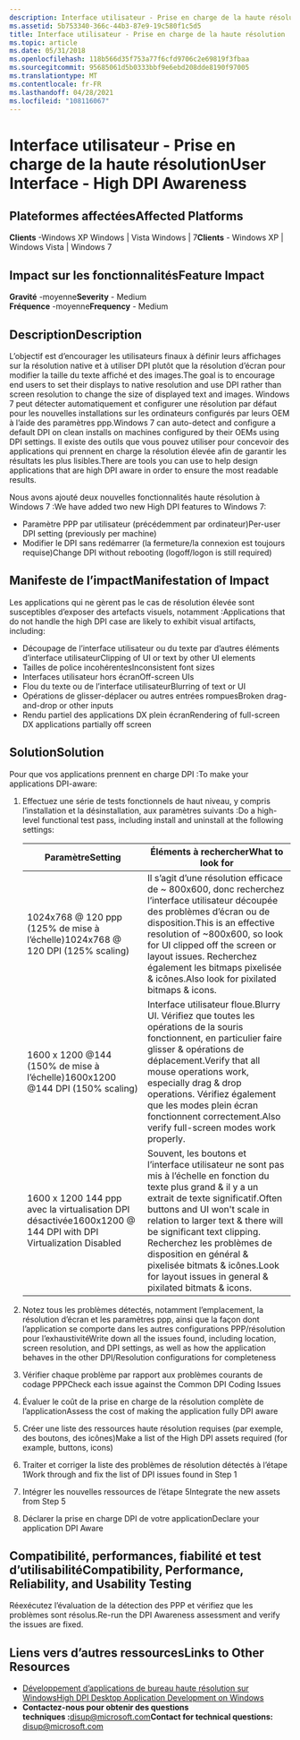 ```yaml
---
description: Interface utilisateur - Prise en charge de la haute résolution
ms.assetid: 5b753340-366c-44b3-87e9-19c580f1c5d5
title: Interface utilisateur - Prise en charge de la haute résolution
ms.topic: article
ms.date: 05/31/2018
ms.openlocfilehash: 118b566d35f753a77f6cfd9706c2e69819f3fbaa
ms.sourcegitcommit: 95685061d5b0333bbf9e6ebd208dde8190f97005
ms.translationtype: MT
ms.contentlocale: fr-FR
ms.lasthandoff: 04/28/2021
ms.locfileid: "108116067"
---
```

# <a name="user-interface---high-dpi-awareness"></a><span data-ttu-id="3dd74-103">Interface utilisateur - Prise en charge de la haute résolution</span><span class="sxs-lookup"><span data-stu-id="3dd74-103">User Interface - High DPI Awareness</span></span>

## <a name="affected-platforms"></a><span data-ttu-id="3dd74-104">Plateformes affectées</span><span class="sxs-lookup"><span data-stu-id="3dd74-104">Affected Platforms</span></span>

 <span data-ttu-id="3dd74-105">**Clients** -Windows XP Windows \| Vista Windows \| 7</span><span class="sxs-lookup"><span data-stu-id="3dd74-105">**Clients** - Windows XP \| Windows Vista \| Windows 7</span></span>  

## <a name="feature-impact"></a><span data-ttu-id="3dd74-106">Impact sur les fonctionnalités</span><span class="sxs-lookup"><span data-stu-id="3dd74-106">Feature Impact</span></span>

<span data-ttu-id="3dd74-107">**Gravité** -moyenne</span><span class="sxs-lookup"><span data-stu-id="3dd74-107">**Severity** - Medium</span></span>  
<span data-ttu-id="3dd74-108">**Fréquence** -moyenne</span><span class="sxs-lookup"><span data-stu-id="3dd74-108">**Frequency** - Medium</span></span>  

## <a name="description"></a><span data-ttu-id="3dd74-109">Description</span><span class="sxs-lookup"><span data-stu-id="3dd74-109">Description</span></span>

<span data-ttu-id="3dd74-110">L’objectif est d’encourager les utilisateurs finaux à définir leurs affichages sur la résolution native et à utiliser DPI plutôt que la résolution d’écran pour modifier la taille du texte affiché et des images.</span><span class="sxs-lookup"><span data-stu-id="3dd74-110">The goal is to encourage end users to set their displays to native resolution and use DPI rather than screen resolution to change the size of displayed text and images.</span></span> <span data-ttu-id="3dd74-111">Windows 7 peut détecter automatiquement et configurer une résolution par défaut pour les nouvelles installations sur les ordinateurs configurés par leurs OEM à l’aide des paramètres ppp.</span><span class="sxs-lookup"><span data-stu-id="3dd74-111">Windows 7 can auto-detect and configure a default DPI on clean installs on machines configured by their OEMs using DPI settings.</span></span> <span data-ttu-id="3dd74-112">Il existe des outils que vous pouvez utiliser pour concevoir des applications qui prennent en charge la résolution élevée afin de garantir les résultats les plus lisibles.</span><span class="sxs-lookup"><span data-stu-id="3dd74-112">There are tools you can use to help design applications that are high DPI aware in order to ensure the most readable results.</span></span>

<span data-ttu-id="3dd74-113">Nous avons ajouté deux nouvelles fonctionnalités haute résolution à Windows 7 :</span><span class="sxs-lookup"><span data-stu-id="3dd74-113">We have added two new High DPI features to Windows 7:</span></span>

-   <span data-ttu-id="3dd74-114">Paramètre PPP par utilisateur (précédemment par ordinateur)</span><span class="sxs-lookup"><span data-stu-id="3dd74-114">Per-user DPI setting (previously per machine)</span></span>
-   <span data-ttu-id="3dd74-115">Modifier le DPI sans redémarrer (la fermeture/la connexion est toujours requise)</span><span class="sxs-lookup"><span data-stu-id="3dd74-115">Change DPI without rebooting (logoff/logon is still required)</span></span>

## <a name="manifestation-of-impact"></a><span data-ttu-id="3dd74-116">Manifeste de l’impact</span><span class="sxs-lookup"><span data-stu-id="3dd74-116">Manifestation of Impact</span></span>

<span data-ttu-id="3dd74-117">Les applications qui ne gèrent pas le cas de résolution élevée sont susceptibles d’exposer des artefacts visuels, notamment :</span><span class="sxs-lookup"><span data-stu-id="3dd74-117">Applications that do not handle the high DPI case are likely to exhibit visual artifacts, including:</span></span>

-   <span data-ttu-id="3dd74-118">Découpage de l’interface utilisateur ou du texte par d’autres éléments d’interface utilisateur</span><span class="sxs-lookup"><span data-stu-id="3dd74-118">Clipping of UI or text by other UI elements</span></span>
-   <span data-ttu-id="3dd74-119">Tailles de police incohérentes</span><span class="sxs-lookup"><span data-stu-id="3dd74-119">Inconsistent font sizes</span></span>
-   <span data-ttu-id="3dd74-120">Interfaces utilisateur hors écran</span><span class="sxs-lookup"><span data-stu-id="3dd74-120">Off-screen UIs</span></span>
-   <span data-ttu-id="3dd74-121">Flou du texte ou de l’interface utilisateur</span><span class="sxs-lookup"><span data-stu-id="3dd74-121">Blurring of text or UI</span></span>
-   <span data-ttu-id="3dd74-122">Opérations de glisser-déplacer ou autres entrées rompues</span><span class="sxs-lookup"><span data-stu-id="3dd74-122">Broken drag-and-drop or other inputs</span></span>
-   <span data-ttu-id="3dd74-123">Rendu partiel des applications DX plein écran</span><span class="sxs-lookup"><span data-stu-id="3dd74-123">Rendering of full-screen DX applications partially off screen</span></span>

## <a name="solution"></a><span data-ttu-id="3dd74-124">Solution</span><span class="sxs-lookup"><span data-stu-id="3dd74-124">Solution</span></span>

<span data-ttu-id="3dd74-125">Pour que vos applications prennent en charge DPI :</span><span class="sxs-lookup"><span data-stu-id="3dd74-125">To make your applications DPI-aware:</span></span>

1.  <span data-ttu-id="3dd74-126">Effectuez une série de tests fonctionnels de haut niveau, y compris l’installation et la désinstallation, aux paramètres suivants :</span><span class="sxs-lookup"><span data-stu-id="3dd74-126">Do a high-level functional test pass, including install and uninstall at the following settings:</span></span>

    | <span data-ttu-id="3dd74-127">Paramètre</span><span class="sxs-lookup"><span data-stu-id="3dd74-127">Setting</span></span>                                              | <span data-ttu-id="3dd74-128">Éléments à rechercher</span><span class="sxs-lookup"><span data-stu-id="3dd74-128">What to look for</span></span>                                                                                                                                                      |
    |------------------------------------------------------|-----------------------------------------------------------------------------------------------------------------------------------------------------------------------|
    | <span data-ttu-id="3dd74-129">1024x768 @ 120 ppp (125% de mise à l’échelle)</span><span class="sxs-lookup"><span data-stu-id="3dd74-129">1024x768 @ 120 DPI (125% scaling)</span></span>                    | <span data-ttu-id="3dd74-130">Il s’agit d’une résolution efficace de ~ 800x600, donc recherchez l’interface utilisateur découpée des problèmes d’écran ou de disposition.</span><span class="sxs-lookup"><span data-stu-id="3dd74-130">This is an effective resolution of ~800x600, so look for UI clipped off the screen or layout issues.</span></span> <span data-ttu-id="3dd74-131">Recherchez également les bitmaps pixelisée & icônes.</span><span class="sxs-lookup"><span data-stu-id="3dd74-131">Also look for pixilated bitmaps & icons.</span></span>                         |
    | <span data-ttu-id="3dd74-132">1600 x 1200 @144 (150% de mise à l’échelle)</span><span class="sxs-lookup"><span data-stu-id="3dd74-132">1600x1200 @144 DPI (150% scaling)</span></span>                    | <span data-ttu-id="3dd74-133">Interface utilisateur floue.</span><span class="sxs-lookup"><span data-stu-id="3dd74-133">Blurry UI.</span></span> <span data-ttu-id="3dd74-134">Vérifiez que toutes les opérations de la souris fonctionnent, en particulier faire glisser & opérations de déplacement.</span><span class="sxs-lookup"><span data-stu-id="3dd74-134">Verify that all mouse operations work, especially drag & drop operations.</span></span> <span data-ttu-id="3dd74-135">Vérifiez également que les modes plein écran fonctionnent correctement.</span><span class="sxs-lookup"><span data-stu-id="3dd74-135">Also verify full-screen modes work properly.</span></span>                                     |
    | <span data-ttu-id="3dd74-136">1600 x 1200 144 ppp avec la virtualisation DPI désactivée</span><span class="sxs-lookup"><span data-stu-id="3dd74-136">1600x1200 @ 144 DPI with DPI Virtualization Disabled</span></span> | <span data-ttu-id="3dd74-137">Souvent, les boutons et l’interface utilisateur ne sont pas mis à l’échelle en fonction du texte plus grand & il y a un extrait de texte significatif.</span><span class="sxs-lookup"><span data-stu-id="3dd74-137">Often buttons and UI won't scale in relation to larger text & there will be significant text clipping.</span></span> <span data-ttu-id="3dd74-138">Recherchez les problèmes de disposition en général & pixelisée bitmats & icônes.</span><span class="sxs-lookup"><span data-stu-id="3dd74-138">Look for layout issues in general & pixilated bitmats & icons.</span></span> |

    

     

2.  <span data-ttu-id="3dd74-139">Notez tous les problèmes détectés, notamment l’emplacement, la résolution d’écran et les paramètres ppp, ainsi que la façon dont l’application se comporte dans les autres configurations PPP/résolution pour l’exhaustivité</span><span class="sxs-lookup"><span data-stu-id="3dd74-139">Write down all the issues found, including location, screen resolution, and DPI settings, as well as how the application behaves in the other DPI/Resolution configurations for completeness</span></span>
3.  <span data-ttu-id="3dd74-140">Vérifier chaque problème par rapport aux problèmes courants de codage PPP</span><span class="sxs-lookup"><span data-stu-id="3dd74-140">Check each issue against the Common DPI Coding Issues</span></span>
4.  <span data-ttu-id="3dd74-141">Évaluer le coût de la prise en charge de la résolution complète de l’application</span><span class="sxs-lookup"><span data-stu-id="3dd74-141">Assess the cost of making the application fully DPI aware</span></span>
5.  <span data-ttu-id="3dd74-142">Créer une liste des ressources haute résolution requises (par exemple, des boutons, des icônes)</span><span class="sxs-lookup"><span data-stu-id="3dd74-142">Make a list of the High DPI assets required (for example, buttons, icons)</span></span>
6.  <span data-ttu-id="3dd74-143">Traiter et corriger la liste des problèmes de résolution détectés à l’étape 1</span><span class="sxs-lookup"><span data-stu-id="3dd74-143">Work through and fix the list of DPI issues found in Step 1</span></span>
7.  <span data-ttu-id="3dd74-144">Intégrer les nouvelles ressources de l’étape 5</span><span class="sxs-lookup"><span data-stu-id="3dd74-144">Integrate the new assets from Step 5</span></span>
8.  <span data-ttu-id="3dd74-145">Déclarer la prise en charge DPI de votre application</span><span class="sxs-lookup"><span data-stu-id="3dd74-145">Declare your application DPI Aware</span></span>

## <a name="compatibility-performance-reliability-and-usability-testing"></a><span data-ttu-id="3dd74-146">Compatibilité, performances, fiabilité et test d’utilisabilité</span><span class="sxs-lookup"><span data-stu-id="3dd74-146">Compatibility, Performance, Reliability, and Usability Testing</span></span>

<span data-ttu-id="3dd74-147">Réexécutez l’évaluation de la détection des PPP et vérifiez que les problèmes sont résolus.</span><span class="sxs-lookup"><span data-stu-id="3dd74-147">Re-run the DPI Awareness assessment and verify the issues are fixed.</span></span>

## <a name="links-to-other-resources"></a><span data-ttu-id="3dd74-148">Liens vers d’autres ressources</span><span class="sxs-lookup"><span data-stu-id="3dd74-148">Links to Other Resources</span></span>

-   [<span data-ttu-id="3dd74-149">Développement d’applications de bureau haute résolution sur Windows</span><span class="sxs-lookup"><span data-stu-id="3dd74-149">High DPI Desktop Application Development on Windows</span></span>](../hidpi/high-dpi-desktop-application-development-on-windows.md)
-   <span data-ttu-id="3dd74-150">**Contactez-nous pour obtenir des questions techniques :**<disup@microsoft.com></span><span class="sxs-lookup"><span data-stu-id="3dd74-150">**Contact for technical questions:** <disup@microsoft.com></span></span>

 

 
